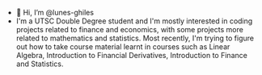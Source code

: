 - 👋 Hi, I’m @lunes-ghiles
- I'm a UTSC Double Degree student and I'm mostly interested in coding projects related to finance and economics, with some projects more related to mathematics and statistics. Most recently, I'm trying to figure out how to take course material learnt in courses such as Linear Algebra, Introduction to Financial Derivatives, Introduction to Finance and Statistics. 

<!---
lunes-ghiles/lunes-ghiles is a ✨ special ✨ repository because its `README.md` (this file) appears on your GitHub profile.
You can click the Preview link to take a look at your changes.
--->
